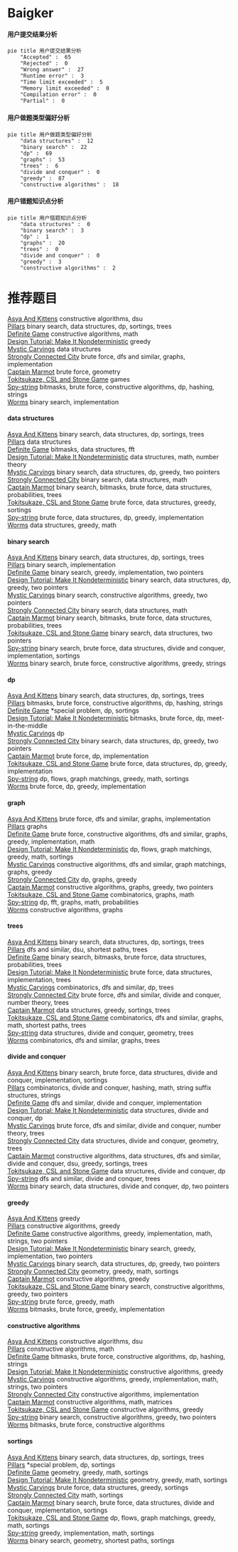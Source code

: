 # Baigker
<!-- tabs:start -->
#### **用户提交结果分析**

```mermaid
pie title 用户提交结果分析
    "Accepted" :  65
    "Rejected" :  0
    "Wrong answer" :  27
    "Runtime error" :  3
    "Time limit exceeded" :  5
    "Memory limit exceeded" :  0
    "Compilation error" :  0
    "Partial" :  0
```
#### **用户做题类型偏好分析**

```mermaid
pie title 用户做题类型偏好分析
    "data structures" :  12
    "binary search" :  22
    "dp" :  69
    "graphs" :  53
    "trees" :  6
    "divide and conquer" :  0
    "greedy" :  87
    "constructive algorithms" :  18
```
#### **用户错题知识点分析**

```mermaid
pie title 用户错题知识点分析
    "data structures" :  0
    "binary search" :  3
    "dp" :  1
    "graphs" :  20
    "trees" :  0
    "divide and conquer" :  0
    "greedy" :  3
    "constructive algorithms" :  2
```
<!-- tabs:end -->
# 推荐题目
[Asya And Kittens](http://codeforces.com/problemset/problem/1131/F)		constructive algorithms,
                        dsu		  
[Pillars](http://codeforces.com/problemset/problem/474/E)		binary search,
                        data structures,
                        dp,
                        sortings,
                        trees		  
[Definite Game](http://codeforces.com/problemset/problem/1081/A)		constructive algorithms,
                        math		  
[Design Tutorial: Make It Nondeterministic](http://codeforces.com/problemset/problem/472/C)		greedy		  
[Mystic Carvings](http://codeforces.com/problemset/problem/297/E)		data structures		  
[Strongly Connected City](http://codeforces.com/problemset/problem/475/B)		brute force,
                        dfs and similar,
                        graphs,
                        implementation		  
[Captain Marmot](http://codeforces.com/problemset/problem/474/C)		brute force,
                        geometry		  
[Tokitsukaze, CSL and Stone Game](http://codeforces.com/problemset/problem/1190/B)		games		  
[Spy-string](http://codeforces.com/problemset/problem/1360/F)		bitmasks,
                        brute force,
                        constructive algorithms,
                        dp,
                        hashing,
                        strings		  
[Worms](http://codeforces.com/problemset/problem/474/B)		binary search,
                        implementation		  
<!-- tabs:start -->
#### **data structures**
[Asya And Kittens](http://codeforces.com/problemset/problem/474/E)		binary search,
                        data structures,
                        dp,
                        sortings,
                        trees		  
[Pillars](http://codeforces.com/problemset/problem/297/E)		data structures		  
[Definite Game](http://codeforces.com/problemset/problem/472/G)		bitmasks,
                        data structures,
                        fft		  
[Design Tutorial: Make It Nondeterministic](http://codeforces.com/problemset/problem/474/F)		data structures,
                        math,
                        number theory		  
[Mystic Carvings](http://codeforces.com/problemset/problem/1492/C)		binary search,
                        data structures,
                        dp,
                        greedy,
                        two pointers		  
[Strongly Connected City](http://codeforces.com/problemset/problem/1490/G)		binary search,
                        data structures,
                        math		  
[Captain Marmot](http://codeforces.com/problemset/problem/1479/D)		binary search,
                        bitmasks,
                        brute force,
                        data structures,
                        probabilities,
                        trees		  
[Tokitsukaze, CSL and Stone Game](http://codeforces.com/problemset/problem/1497/A)		brute force,
                        data structures,
                        greedy,
                        sortings		  
[Spy-string](http://codeforces.com/problemset/problem/1491/C)		brute force,
                        data structures,
                        dp,
                        greedy,
                        implementation		  
[Worms](http://codeforces.com/problemset/problem/1492/B)		data structures,
                        greedy,
                        math		  
#### **binary search**
[Asya And Kittens](http://codeforces.com/problemset/problem/474/E)		binary search,
                        data structures,
                        dp,
                        sortings,
                        trees		  
[Pillars](http://codeforces.com/problemset/problem/474/B)		binary search,
                        implementation		  
[Definite Game](http://codeforces.com/problemset/problem/1203/D2)		binary search,
                        greedy,
                        implementation,
                        two pointers		  
[Design Tutorial: Make It Nondeterministic](http://codeforces.com/problemset/problem/1492/C)		binary search,
                        data structures,
                        dp,
                        greedy,
                        two pointers		  
[Mystic Carvings](http://codeforces.com/problemset/problem/1463/D)		binary search,
                        constructive algorithms,
                        greedy,
                        two pointers		  
[Strongly Connected City](http://codeforces.com/problemset/problem/1490/G)		binary search,
                        data structures,
                        math		  
[Captain Marmot](http://codeforces.com/problemset/problem/1479/D)		binary search,
                        bitmasks,
                        brute force,
                        data structures,
                        probabilities,
                        trees		  
[Tokitsukaze, CSL and Stone Game](http://codeforces.com/problemset/problem/1436/E)		binary search,
                        data structures,
                        two pointers		  
[Spy-string](http://codeforces.com/problemset/problem/1461/D)		binary search,
                        brute force,
                        data structures,
                        divide and conquer,
                        implementation,
                        sortings		  
[Worms](http://codeforces.com/problemset/problem/1493/C)		binary search,
                        brute force,
                        constructive algorithms,
                        greedy,
                        strings		  
#### **dp**
[Asya And Kittens](http://codeforces.com/problemset/problem/474/E)		binary search,
                        data structures,
                        dp,
                        sortings,
                        trees		  
[Pillars](http://codeforces.com/problemset/problem/1360/F)		bitmasks,
                        brute force,
                        constructive algorithms,
                        dp,
                        hashing,
                        strings		  
[Definite Game](http://codeforces.com/problemset/problem/158/E)		*special problem,
                        dp,
                        sortings		  
[Design Tutorial: Make It Nondeterministic](http://codeforces.com/problemset/problem/1326/F1)		bitmasks,
                        brute force,
                        dp,
                        meet-in-the-middle		  
[Mystic Carvings](http://codeforces.com/problemset/problem/474/D)		dp		  
[Strongly Connected City](http://codeforces.com/problemset/problem/1492/C)		binary search,
                        data structures,
                        dp,
                        greedy,
                        two pointers		  
[Captain Marmot](https://codeforces.com/contest/1457/problem/C)		brute force,
                        dp,
                        implementation		  
[Tokitsukaze, CSL and Stone Game](http://codeforces.com/problemset/problem/1491/C)		brute force,
                        data structures,
                        dp,
                        greedy,
                        implementation		  
[Spy-string](http://codeforces.com/problemset/problem/1437/C)		dp,
                        flows,
                        graph matchings,
                        greedy,
                        math,
                        sortings		  
[Worms](http://codeforces.com/problemset/problem/1499/B)		brute force,
                        dp,
                        greedy,
                        implementation		  
#### **graph**
[Asya And Kittens](http://codeforces.com/problemset/problem/475/B)		brute force,
                        dfs and similar,
                        graphs,
                        implementation		  
[Pillars](http://codeforces.com/problemset/problem/429/E)		graphs		  
[Definite Game](http://codeforces.com/problemset/problem/1487/C)		brute force,
                        constructive algorithms,
                        dfs and similar,
                        graphs,
                        greedy,
                        implementation,
                        math		  
[Design Tutorial: Make It Nondeterministic](http://codeforces.com/problemset/problem/1437/C)		dp,
                        flows,
                        graph matchings,
                        greedy,
                        math,
                        sortings		  
[Mystic Carvings](http://codeforces.com/problemset/problem/1470/D)		constructive algorithms,
                        dfs and similar,
                        graph matchings,
                        graphs,
                        greedy		  
[Strongly Connected City](http://codeforces.com/problemset/problem/1476/C)		dp,
                        graphs,
                        greedy		  
[Captain Marmot](http://codeforces.com/problemset/problem/1304/D)		constructive algorithms,
                        graphs,
                        greedy,
                        two pointers		  
[Tokitsukaze, CSL and Stone Game](http://codeforces.com/problemset/problem/1475/C)		combinatorics,
                        graphs,
                        math		  
[Spy-string](http://codeforces.com/problemset/problem/553/E)		dp,
                        fft,
                        graphs,
                        math,
                        probabilities		  
[Worms](http://codeforces.com/problemset/problem/1495/C)		constructive algorithms,
                        graphs		  
#### **trees**
[Asya And Kittens](http://codeforces.com/problemset/problem/474/E)		binary search,
                        data structures,
                        dp,
                        sortings,
                        trees		  
[Pillars](http://codeforces.com/problemset/problem/472/D)		dfs and similar,
                        dsu,
                        shortest paths,
                        trees		  
[Definite Game](http://codeforces.com/problemset/problem/1479/D)		binary search,
                        bitmasks,
                        brute force,
                        data structures,
                        probabilities,
                        trees		  
[Design Tutorial: Make It Nondeterministic](http://codeforces.com/problemset/problem/1511/C)		brute force,
                        data structures,
                        implementation,
                        trees		  
[Mystic Carvings](http://codeforces.com/problemset/problem/1499/F)		combinatorics,
                        dfs and similar,
                        dp,
                        trees		  
[Strongly Connected City](http://codeforces.com/problemset/problem/1491/E)		brute force,
                        dfs and similar,
                        divide and conquer,
                        number theory,
                        trees		  
[Captain Marmot](http://codeforces.com/problemset/problem/1466/D)		data structures,
                        greedy,
                        sortings,
                        trees		  
[Tokitsukaze, CSL and Stone Game](http://codeforces.com/problemset/problem/1495/D)		combinatorics,
                        dfs and similar,
                        graphs,
                        math,
                        shortest paths,
                        trees		  
[Spy-string](http://codeforces.com/problemset/problem/1303/G)		data structures,
                        divide and conquer,
                        geometry,
                        trees		  
[Worms](http://codeforces.com/problemset/problem/1454/E)		combinatorics,
                        dfs and similar,
                        graphs,
                        trees		  
#### **divide and conquer**
[Asya And Kittens](http://codeforces.com/problemset/problem/1461/D)		binary search,
                        brute force,
                        data structures,
                        divide and conquer,
                        implementation,
                        sortings		  
[Pillars](http://codeforces.com/problemset/problem/1466/G)		combinatorics,
                        divide and conquer,
                        hashing,
                        math,
                        string suffix structures,
                        strings		  
[Definite Game](http://codeforces.com/problemset/problem/1490/D)		dfs and similar,
                        divide and conquer,
                        implementation		  
[Design Tutorial: Make It Nondeterministic](https://codeforces.com/contest/1483/problem/C)		data structures,
                        divide and conquer,
                        dp		  
[Mystic Carvings](http://codeforces.com/problemset/problem/1491/E)		brute force,
                        dfs and similar,
                        divide and conquer,
                        number theory,
                        trees		  
[Strongly Connected City](http://codeforces.com/problemset/problem/1303/G)		data structures,
                        divide and conquer,
                        geometry,
                        trees		  
[Captain Marmot](http://codeforces.com/problemset/problem/1494/D)		constructive algorithms,
                        data structures,
                        dfs and similar,
                        divide and conquer,
                        dsu,
                        greedy,
                        sortings,
                        trees		  
[Tokitsukaze, CSL and Stone Game](http://codeforces.com/problemset/problem/1482/E)		data structures,
                        divide and conquer,
                        dp		  
[Spy-string](http://codeforces.com/problemset/problem/566/C)		dfs and similar,
                        divide and conquer,
                        trees		  
[Worms](http://codeforces.com/problemset/problem/1428/F)		binary search,
                        data structures,
                        divide and conquer,
                        dp,
                        two pointers		  
#### **greedy**
[Asya And Kittens](http://codeforces.com/problemset/problem/472/C)		greedy		  
[Pillars](http://codeforces.com/problemset/problem/1467/C)		constructive algorithms,
                        greedy		  
[Definite Game](https://codeforces.com/contest/1509/problem/D)		constructive algorithms,
                        greedy,
                        implementation,
                        math,
                        strings,
                        two pointers		  
[Design Tutorial: Make It Nondeterministic](http://codeforces.com/problemset/problem/1203/D2)		binary search,
                        greedy,
                        implementation,
                        two pointers		  
[Mystic Carvings](http://codeforces.com/problemset/problem/1492/C)		binary search,
                        data structures,
                        dp,
                        greedy,
                        two pointers		  
[Strongly Connected City](https://codeforces.com/contest/1496/problem/C)		geometry,
                        greedy,
                        math,
                        sortings		  
[Captain Marmot](http://codeforces.com/problemset/problem/1493/A)		constructive algorithms,
                        greedy		  
[Tokitsukaze, CSL and Stone Game](http://codeforces.com/problemset/problem/1463/D)		binary search,
                        constructive algorithms,
                        greedy,
                        two pointers		  
[Spy-string](http://codeforces.com/problemset/problem/1462/C)		brute force,
                        greedy,
                        math		  
[Worms](http://codeforces.com/problemset/problem/1494/B)		bitmasks,
                        brute force,
                        greedy,
                        implementation		  
#### **constructive algorithms**
[Asya And Kittens](http://codeforces.com/problemset/problem/1131/F)		constructive algorithms,
                        dsu		  
[Pillars](http://codeforces.com/problemset/problem/1081/A)		constructive algorithms,
                        math		  
[Definite Game](http://codeforces.com/problemset/problem/1360/F)		bitmasks,
                        brute force,
                        constructive algorithms,
                        dp,
                        hashing,
                        strings		  
[Design Tutorial: Make It Nondeterministic](http://codeforces.com/problemset/problem/1467/C)		constructive algorithms,
                        greedy		  
[Mystic Carvings](https://codeforces.com/contest/1509/problem/D)		constructive algorithms,
                        greedy,
                        implementation,
                        math,
                        strings,
                        two pointers		  
[Strongly Connected City](http://codeforces.com/problemset/problem/1327/C)		constructive algorithms,
                        implementation		  
[Captain Marmot](http://codeforces.com/problemset/problem/472/F)		constructive algorithms,
                        math,
                        matrices		  
[Tokitsukaze, CSL and Stone Game](http://codeforces.com/problemset/problem/1493/A)		constructive algorithms,
                        greedy		  
[Spy-string](http://codeforces.com/problemset/problem/1463/D)		binary search,
                        constructive algorithms,
                        greedy,
                        two pointers		  
[Worms](https://codeforces.com/contest/1456/problem/B)		bitmasks,
                        brute force,
                        constructive algorithms		  
#### **sortings**
[Asya And Kittens](http://codeforces.com/problemset/problem/474/E)		binary search,
                        data structures,
                        dp,
                        sortings,
                        trees		  
[Pillars](http://codeforces.com/problemset/problem/158/E)		*special problem,
                        dp,
                        sortings		  
[Definite Game](https://codeforces.com/contest/1496/problem/C)		geometry,
                        greedy,
                        math,
                        sortings		  
[Design Tutorial: Make It Nondeterministic](http://codeforces.com/problemset/problem/1495/A)		geometry,
                        greedy,
                        math,
                        sortings		  
[Mystic Carvings](http://codeforces.com/problemset/problem/1497/A)		brute force,
                        data structures,
                        greedy,
                        sortings		  
[Strongly Connected City](http://codeforces.com/problemset/problem/1427/A)		math,
                        sortings		  
[Captain Marmot](http://codeforces.com/problemset/problem/1461/D)		binary search,
                        brute force,
                        data structures,
                        divide and conquer,
                        implementation,
                        sortings		  
[Tokitsukaze, CSL and Stone Game](http://codeforces.com/problemset/problem/1437/C)		dp,
                        flows,
                        graph matchings,
                        greedy,
                        math,
                        sortings		  
[Spy-string](http://codeforces.com/problemset/problem/1473/A)		greedy,
                        implementation,
                        math,
                        sortings		  
[Worms](http://codeforces.com/problemset/problem/1486/B)		binary search,
                        geometry,
                        shortest paths,
                        sortings		  
<!-- tabs:end -->
